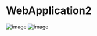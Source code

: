 # WebApplication2

![image](https://github.com/user-attachments/assets/a1b3a730-4420-4a6e-8c88-99cc05e90860)
![image](https://github.com/user-attachments/assets/f72b8898-5210-4c2e-a32b-d715f17ba506)
